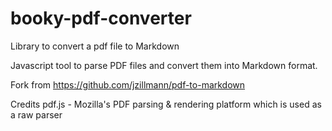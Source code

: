 # booky-pdf-converter
Library to convert a pdf file to Markdown

Javascript tool to parse PDF files and convert them into Markdown format. 


Fork from https://github.com/jzillmann/pdf-to-markdown

Credits
pdf.js - Mozilla's PDF parsing & rendering platform which is used as a raw parser
